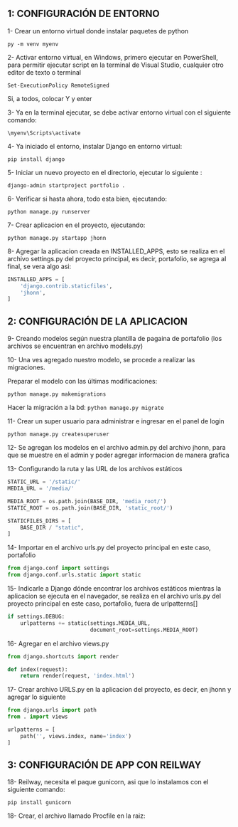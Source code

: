 ## 1: CONFIGURACIÓN DE ENTORNO
1- Crear un entorno virtual donde instalar paquetes de python

`py -m venv myenv`

2- Activar entorno virtual, en Windows, primero ejecutar en PowerShell, para permitir ejecutar script en la terminal de Visual Studio,  cualquier otro editor de texto o terminal

`Set-ExecutionPolicy RemoteSigned`

Si, a todos, colocar Y y enter

3- Ya en la terminal ejecutar, se debe activar entorno virtual con el siguiente comando:

`\myenv\Scripts\activate`

4- Ya iniciado el entorno, instalar Django en entorno virtual:

`pip install django`

5- Iniciar un nuevo proyecto en el directorio, ejecutar lo siguiente :

`django-admin startproject portfolio .`

6- Verificar si hasta ahora, todo esta bien, ejecutando:

 `python manage.py runserver`

7- Crear aplicacion en el proyecto, ejecutando:

`python manage.py startapp jhonn`

8- Agregar la aplicacion creada en INSTALLED_APPS, esto se realiza en el archivo settings.py del proyecto principal, es decir, portafolio, se agrega al final, se vera algo asi:
```python
INSTALLED_APPS = [
    'django.contrib.staticfiles',
    'jhonn',
]
```
## 2: CONFIGURACIÓN DE LA APLICACION

9- Creando modelos según nuestra plantilla de pagaina de portafolio (los archivos se encuentran en archivo models.py)

10- Una ves agregado nuestro modelo, se procede a realizar las migraciones.

Preparar el modelo con las últimas modificaciones:

`python manage.py makemigrations`

Hacer la migración a la bd:
`python manage.py migrate`

11- Crear un super usuario para administrar e ingresar en el panel de login

`python manage.py createsuperuser`

12- Se agregan los modelos en el archivo admin.py del archivo jhonn, para que se muestre en el admin y poder agregar informacion de manera grafica

13- Configurando la ruta y las URL de los archivos estáticos

```python
STATIC_URL = '/static/'
MEDIA_URL = '/media/'

MEDIA_ROOT = os.path.join(BASE_DIR, 'media_root/')
STATIC_ROOT = os.path.join(BASE_DIR, 'static_root/')

STATICFILES_DIRS = [
    BASE_DIR / "static",
]
```
14- Importar en el archivo urls.py del proyecto principal en este caso, portafolio
```python
from django.conf import settings
from django.conf.urls.static import static
```
15- Indicarle a Django dónde encontrar los archivos estáticos mientras la aplicacion se ejecuta en el navegador, se realiza en el archivo urls.py del proyecto principal en este caso, portafolio, fuera de urlpatterns[]

```python
if settings.DEBUG:
    urlpatterns += static(settings.MEDIA_URL,
                          document_root=settings.MEDIA_ROOT)
```
16- Agregar en el archivo views.py
```python
from django.shortcuts import render

def index(request):
    return render(request, 'index.html')
```

17- Crear archivo URLS.py en la aplicacion del proyecto, es decir, en jhonn y agregar lo siguiente
```python
from django.urls import path
from . import views

urlpatterns = [
    path('', views.index, name='index')
]
```
## 3: CONFIGURACIÓN DE APP CON REILWAY

18- Reilway, necesita el paque gunicorn, asi que lo instalamos con el siguiente comando:

`pip install gunicorn`

18- Crear, el archivo llamado Procfile en la raiz: